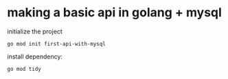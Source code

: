 # making a basic api in golang + mysql

initialize the project

`go mod init first-api-with-mysql`

install dependency:

`go mod tidy`
